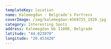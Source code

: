 ```yaml
---
templateKey: location
name: Kalemegdan - Belgrade's Fortress
coverImage: /img/kalemegdan-4569755_1920.jpg
category: Interesting Spots
address: Kalemegdan bb 11000, Belgrade
latitude: "44.823070"
longitude: "20.453420"
---
```

